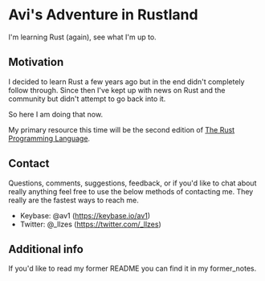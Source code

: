 # Avi's Adventure in Rustland

I'm learning Rust (again), see what I'm up to.

## Motivation

I decided to learn Rust a few years ago but in the end didn't completely follow through. Since then I've kept up with news on Rust and the community but didn't attempt to go back into it.

So here I am doing that now.

My primary resource this time will be the second edition of [The Rust Programming Language](https://doc.rust-lang.org/book/second-edition/).

## Contact

Questions, comments, suggestions, feedback, or if you'd like to chat about really anything feel free to use the below methods of contacting me. They really are the fastest ways to reach me.

* Keybase: @av1 (https://keybase.io/av1)
* Twitter: @_llzes (https://twitter.com/_llzes)

## Additional info

If you'd like to read my former README you can find it in my former_notes.